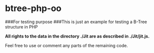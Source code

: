 # btree-php-oo
###For testing purpose
###This is just an example for testing a B-Tree structure in PHP

**All rights to the data in the directory ./Jit are as described in ./Jit/jit.js.**

Feel free to use or comment any parts of the remaining code.
